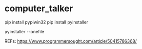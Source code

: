 # computer_talker

pip install pypiwin32
pip install pyinstaller

pyinstaller --onefile <filename>

REFs:
https://www.programmersought.com/article/50415786368/

